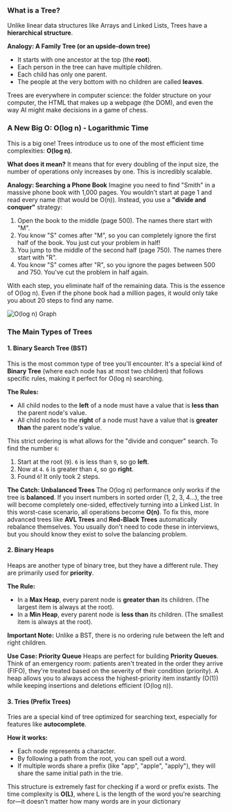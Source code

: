 ### What is a Tree?

Unlike linear data structures like Arrays and Linked Lists, Trees have a **hierarchical structure**.

**Analogy: A Family Tree (or an upside-down tree)**
*   It starts with one ancestor at the top (the **root**).
*   Each person in the tree can have multiple children.
*   Each child has only one parent.
*   The people at the very bottom with no children are called **leaves**.



Trees are everywhere in computer science: the folder structure on your computer, the HTML that makes up a webpage (the DOM), and even the way AI might make decisions in a game of chess.

### A New Big O: O(log n) - Logarithmic Time

This is a big one! Trees introduce us to one of the most efficient time complexities: **O(log n)**.

**What does it mean?** It means that for every doubling of the input size, the number of operations only increases by one. This is incredibly scalable.

**Analogy: Searching a Phone Book**
Imagine you need to find "Smith" in a massive phone book with 1,000 pages. You wouldn't start at page 1 and read every name (that would be O(n)). Instead, you use a **"divide and conquer"** strategy:
1.  Open the book to the middle (page 500). The names there start with "M".
2.  You know "S" comes after "M", so you can completely ignore the first half of the book. You just cut your problem in half!
3.  You jump to the middle of the second half (page 750). The names there start with "R".
4.  You know "S" comes after "R", so you ignore the pages between 500 and 750. You've cut the problem in half again.

With each step, you eliminate half of the remaining data. This is the essence of O(log n). Even if the phone book had a million pages, it would only take you about 20 steps to find any name.

![O(log n) Graph](https://lukasmestan.com/assets/images/o-log-n.png)

### The Main Types of Trees

#### 1. Binary Search Tree (BST)

This is the most common type of tree you'll encounter. It's a special kind of **Binary Tree** (where each node has at most two children) that follows specific rules, making it perfect for O(log n) searching.

**The Rules:**
*   All child nodes to the **left** of a node must have a value that is **less than** the parent node's value.
*   All child nodes to the **right** of a node must have a value that is **greater than** the parent node's value.



This strict ordering is what allows for the "divide and conquer" search. To find the number `6`:
1.  Start at the root (`9`). `6` is less than `9`, so go **left**.
2.  Now at `4`. `6` is greater than `4`, so go **right**.
3.  Found `6`! It only took 2 steps.

**The Catch: Unbalanced Trees**
The O(log n) performance only works if the tree is **balanced**. If you insert numbers in sorted order (1, 2, 3, 4...), the tree will become completely one-sided, effectively turning into a Linked List. In this worst-case scenario, all operations become **O(n)**. To fix this, more advanced trees like **AVL Trees** and **Red-Black Trees** automatically rebalance themselves. You usually don't need to code these in interviews, but you should know they exist to solve the balancing problem.

#### 2. Binary Heaps

Heaps are another type of binary tree, but they have a different rule. They are primarily used for **priority**.

**The Rule:**
*   In a **Max Heap**, every parent node is **greater than** its children. (The largest item is always at the root).
*   In a **Min Heap**, every parent node is **less than** its children. (The smallest item is always at the root).

**Important Note:** Unlike a BST, there is no ordering rule between the left and right children.

**Use Case: Priority Queue**
Heaps are perfect for building **Priority Queues**. Think of an emergency room: patients aren't treated in the order they arrive (FIFO), they're treated based on the severity of their condition (priority). A heap allows you to always access the highest-priority item instantly (O(1)) while keeping insertions and deletions efficient (O(log n)).

#### 3. Tries (Prefix Trees)

Tries are a special kind of tree optimized for searching text, especially for features like **autocomplete**.

**How it works:**
*   Each node represents a character.
*   By following a path from the root, you can spell out a word.
*   If multiple words share a prefix (like "app", "apple", "apply"), they will share the same initial path in the trie.

This structure is extremely fast for checking if a word or prefix exists. The time complexity is **O(L)**, where L is the length of the word you're searching for—it doesn't matter how many words are in your dictionary
